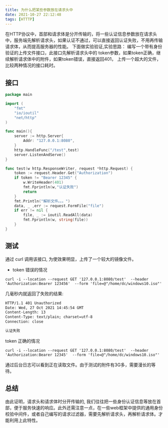 ```yaml
---
title: 为什么把某些参数放在请求头中
date: 2021-10-27 22:12:48
tags: [HTTTP]
---
```

在HTTP协议中，首部和请求体是分开传输的，将一些认证信息参数放在请求头中，服务端先解析请求头，如果认证不通过，可以直接返回认证失败，不用再传输请求体，从而提高服务器的性能。
下面做实验验证,实验思路：
编写一个带有身份验证的上传文件接口，此接口先解析请求头中的 token参数，如果token正确，继续解析请求体中的附件，如果token错误，直接返回401，
上传一个超大的文件，比较两种情况的接口耗时。

## 接口
```go
package main

import (
    "fmt"
    "io/ioutil"
    "net/http"
)

func main(){
    server := http.Server{
        Addr: "127.0.0.1:8080",
    }
    http.HandleFunc("/test",test)
    server.ListenAndServe()
}

func test(w http.ResponseWriter, request *http.Request) {
    token := request.Header.Get("Authorization")
    if token != "Bearer 12345" {
        w.WriteHeader(401)
        fmt.Fprintln(w,"认证失败")
        return
    }
    fmt.Println("解析文件。。。")
    data, _ ,err := request.FormFile("file")
    if err != nil {
        file, _ := ioutil.ReadAll(data)
        fmt.Fprintln(w, string(file))
    }
}
```

## 测试
通过 curl 调用该接口, 为使效果明显，上传了一个较大的镜像文件。
- token 错误的情况
```shell
curl -i --location --request GET '127.0.0.1:8080/test'  --header 'Authorization:Bearer 123456'  --form 'file=@"/home/dc/windows10.iso"'
```
几毫秒内就返回了失败的结果:
```txt
HTTP/1.1 401 Unauthorized
Date: Wed, 27 Oct 2021 14:45:54 GMT
Content-Length: 13
Content-Type: text/plain; charset=utf-8
Connection: close

认证失败
```

token 正确的情况

```shell
curl -i --location --request GET '127.0.0.1:8080/test'  --header 'Authorization:Bearer 12345'  --form 'file=@"/home/dc/windows10.iso"'
```
通过后台日志可以看到正在读取文件。由于测试的附件有3G多，需要漫长的等待。

## 总结
由此证明，请求头和请求体时分开传输的, 我们往往把一些身份认证信息等放在首部，便于服务快速的响应。此外还需注意一点，在一些web框架中提供的通用身份校验中间件，或者自己编写的请求过滤器，需要先解析请求头，再解析请求体。才能利用上此特性。
